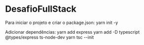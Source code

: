 # DesafioFullStack

Para iniciar o projeto e criar o package.json:
    yarn init -y

Adicionar dependências:
    yarn add express 
    yarn add -D typescript @types/express ts-node-dev
    yarn tsc --init 
    
    
